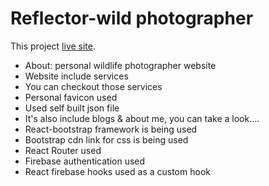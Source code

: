 # Reflector-wild photographer

This project  [live site](https://independent-service-prov-3df5f.firebaseapp.com/).

* About: personal wildlife photographer website
* Website include services
* You can checkout those services
* Personal favicon used
* Used self built json file
* It's also include blogs & about me, you can take a look....
* React-bootstrap framework is being used
* Bootstrap cdn link for css is being used
* React Router used
* Firebase authentication used
* React firebase hooks used as a custom hook


